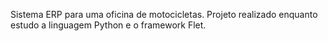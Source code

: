 Sistema ERP para uma oficina de motocicletas.
Projeto realizado enquanto estudo a linguagem Python e o framework Flet.




